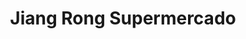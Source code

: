 ---
title: "Jiang Rong Supermercado"
url: /ciudad-autonoma-de-buenos-aires/jiang-rong-supermercado/
shop: supermercado
---